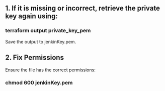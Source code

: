 ##  1. If it is missing or incorrect, retrieve the private key again using:

### terraform output private_key_pem

Save the output to jenkinKey.pem.

## 2. Fix Permissions
Ensure the file has the correct permissions:

### chmod 600 jenkinKey.pem
